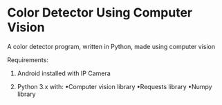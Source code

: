 # Color Detector Using Computer Vision
A color detector program, written in Python, made using computer vision

Requirements:
1) Android installed with IP Camera

2) Python 3.x with:
•Computer vision library
•Requests library
•Numpy library
